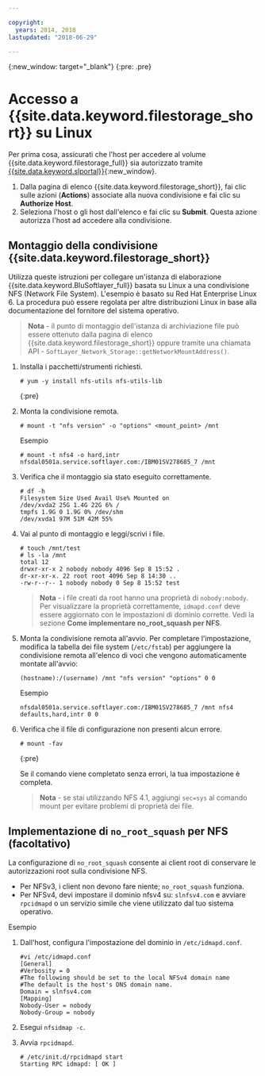 ```yaml
---

copyright:
  years: 2014, 2018
lastupdated: "2018-06-29"

---
```

{:new_window: target="_blank"}
{:pre: .pre}

# Accesso a {{site.data.keyword.filestorage_short}} su Linux

Per prima cosa, assicurati che l'host per accedere al volume {{site.data.keyword.filestorage_full}} sia autorizzato tramite [{{site.data.keyword.slportal}}](https://control.softlayer.com/){:new_window}.

1. Dalla pagina di elenco {{site.data.keyword.filestorage_short}}, fai clic sulle azioni (**Actions**) associate alla nuova condivisione e fai clic su **Authorize Host**.
2. Seleziona l'host o gli host dall'elenco e fai clic su **Submit**. Questa azione autorizza l'host ad accedere alla condivisione.

## Montaggio della condivisione {{site.data.keyword.filestorage_short}}

Utilizza queste istruzioni per collegare un'istanza di elaborazione {{site.data.keyword.BluSoftlayer_full}} basata su Linux a una condivisione NFS (Network File System). L'esempio è basato su Red Hat Enterprise Linux 6. La procedura può essere regolata per altre distribuzioni Linux in base alla documentazione del fornitore del sistema operativo.

>**Nota** - il punto di montaggio dell'istanza di archiviazione file può essere ottenuto dalla pagina di elenco {{site.data.keyword.filestorage_short}} oppure tramite una chiamata API - `SoftLayer_Network_Storage::getNetworkMountAddress()`.

1. Installa i pacchetti/strumenti richiesti.
   ```
   # yum -y install nfs-utils nfs-utils-lib
   ```
   {:pre}
    
2. Monta la condivisione remota.
   ```
   # mount -t "nfs version" -o "options" <mount_point> /mnt
   ```
       
   Esempio
   ```
   # mount -t nfs4 -o hard,intr
   nfsdal0501a.service.softlayer.com:/IBM01SV278685_7 /mnt
   ```
 
3. Verifica che il montaggio sia stato eseguito correttamente.
   ```
   # df -h
   Filesystem Size Used Avail Use% Mounted on
   /dev/xvda2 25G 1.4G 22G 6% /
   tmpfs 1.9G 0 1.9G 0% /dev/shm
   /dev/xvda1 97M 51M 42M 55%
   ```
    
4. Vai al punto di montaggio e leggi/scrivi i file.
   ```
   # touch /mnt/test
   # ls -la /mnt
   total 12
   drwxr-xr-x 2 nobody nobody 4096 Sep 8 15:52 .
   dr-xr-xr-x. 22 root root 4096 Sep 8 14:30 ..
   -rw-r--r-- 1 nobody nobody 0 Sep 8 15:52 test
   ```

   >**Nota** - i file creati da root hanno una proprietà di `nobody:nobody`. Per visualizzare la proprietà correttamente, `idmapd.conf` deve essere aggiornato con le impostazioni di dominio corrette. Vedi la sezione **Come implementare no_root_squash per NFS**.
    
5. Monta la condivisione remota all'avvio. Per completare l'impostazione, modifica la tabella dei file system (`/etc/fstab`) per aggiungere la condivisione remota all'elenco di voci che vengono automaticamente montate all'avvio:

   ```
   (hostname):/(username) /mnt "nfs version" "options" 0 0
   ```
    
   Esempio
    
   ```
   nfsdal0501a.service.softlayer.com:/IBM01SV278685_7 /mnt nfs4 defaults,hard,intr 0 0
   ```
    
6. Verifica che il file di configurazione non presenti alcun errore.

   ```
   # mount -fav
   ```
   {:pre}
    
   Se il comando viene completato senza errori, la tua impostazione è completa.

   >**Nota** - se stai utilizzando NFS 4.1, aggiungi `sec=sys` al comando mount per evitare problemi di proprietà dei file.

 
## Implementazione di `no_root_squash` per NFS (facoltativo)

La configurazione di `no_root_squash` consente ai client root di conservare le autorizzazioni root sulla condivisione NFS.  
- Per NFSv3, i client non devono fare niente; `no_root_squash` funziona.
- Per NFSv4, devi impostare il dominio nfsv4 su: `slnfsv4.com` e avviare `rpcidmapd` o un servizio simile che viene utilizzato dal tuo sistema operativo.

Esempio

1. Dall'host, configura l'impostazione del dominio in `/etc/idmapd.conf`.

   ```
   #vi /etc/idmapd.conf
   [General]
   #Verbosity = 0
   #The following should be set to the local NFSv4 domain name
   #The default is the host's DNS domain name.
   Domain = slnfsv4.com
   [Mapping]
   Nobody-User = nobody
   Nobody-Group = nobody
   ```
    
2. Esegui `nfsidmap -c`.
3. Avvia `rpcidmapd`.
   ```
   # /etc/init.d/rpcidmapd start
   Starting RPC idmapd: [ OK ]
   ```
